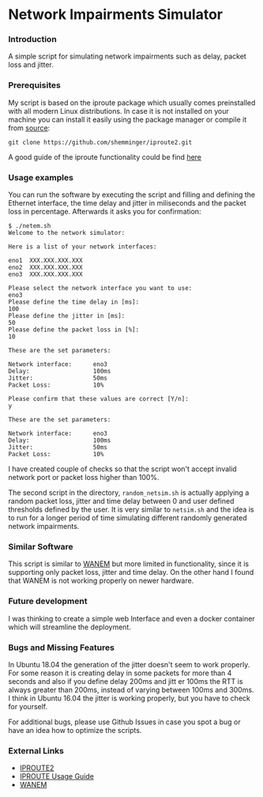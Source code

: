 # Network Impairments Simulator

### Introduction

A simple script for simulating network impairments such as delay, packet loss and jitter. 

### Prerequisites

My script is based on the iproute package which usually comes preinstalled with all modern Linux distributions. In case it is not installed on your machine you can install it easily using the package manager or compile it from [source](https://github.com/shemminger/iproute2):
```
git clone https://github.com/shemminger/iproute2.git
```
A good guide of the iproute functionality could be find [here](https://wiki.linuxfoundation.org/networking/netem "IPROUTE Usage Guide") 

### Usage examples

You can run the software by executing the script and filling and defining the Ethernet interface, the time delay and jitter in miliseconds and the packet loss in percentage. Afterwards it asks you for confirmation:

```
$ ./netem.sh
Welcome to the network simulator:

Here is a list of your network interfaces:

eno1  XXX.XXX.XXX.XXX
eno2  XXX.XXX.XXX.XXX
eno3  XXX.XXX.XXX.XXX

Please select the network interface you want to use:
eno3
Please define the time delay in [ms]:
100
Please define the jitter in [ms]:
50
Please define the packet loss in [%]:
10

These are the set parameters:

Network interface:      eno3
Delay:                  100ms
Jitter:                 50ms
Packet Loss:            10%

Please confirm that these values are correct [Y/n]:
y

These are the set parameters:

Network interface:      eno3
Delay:                  100ms
Jitter:                 50ms
Packet Loss:            10%

```
I have created couple of checks so that the script won't accept invalid network port or packet loss higher than 100%. 

The second script in the directory, `random_netsim.sh` is actually applying a random packet loss, jitter and time delay between 0 and user defined thresholds defined by the user. It is very similar to `netsim.sh` and the idea is to run for a longer period of time simulating different randomly generated network impairments. 

### Similar Software

This script is similar to [WANEM](http://wanem.sourceforge.net/) but more limited in functionality, since it is supporting only packet loss, jitter and time delay. On the other hand I found that WANEM is not working properly on newer hardware.

### Future development

I was thinking to create a simple web Interface and even a docker container which will streamline the deployment.

### Bugs and Missing Features

In Ubuntu 18.04 the generation of the jitter doesn't seem to work properly. For some reason it is creating delay in some packets for more than 4 seconds and also if you define delay 200ms and jitt
er 100ms the RTT is always greater than 200ms, instead of varying between 100ms and 300ms. I think in Ubuntu 16.04 the jitter is working properly, but you have to check for yourself.

For additional bugs, please use Github Issues in case you spot a bug or have an idea how to optimize the scripts.

### External Links

* [IPROUTE2](https://github.com/shemminger/iproute2 "IPROUTE Official Github Page") 
* [IPROUTE Usage Guide](https://wiki.linuxfoundation.org/networking/netem "IPROUTE Usage Guide")
* [WANEM](http://wanem.sourceforge.net/ "WANEM official website")
